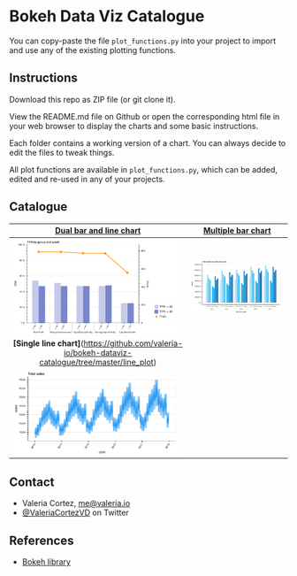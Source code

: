 # Bokeh Data Viz Catalogue

You can copy-paste the file `plot_functions.py` into your project to import and use any of the existing plotting functions.

## Instructions

Download this repo as ZIP file (or git clone it).

View the README.md file on Github or open the corresponding html file in your web browser to display the charts and 
some basic instructions.

Each folder contains a working version of a chart. You can always decide to edit the files to tweak things.

 All plot functions are available in `plot_functions.py`, which can be added, edited and re-used in any of your 
 projects.
 
## Catalogue
 
 |[Dual bar and line chart](https://github.com/valeria-io/bokeh-vis-functions/tree/master/dual_axis_bar_line_plot) | [Multiple bar chart](https://github.com/valeria-io/bokeh-dataviz-catalogue/tree/master/multiple_bar_plot)|
 | :---: | :---:|
 |![dual_axis_multiple_bar_line_chart_basic text](static/images/dual_axis_multiple_bar_line_chart_extended.png)| ![multiple_bar_chart text](static/images/multiple_bar_chart_basic.png)|
 |**[Single line chart]**(https://github.com/valeria-io/bokeh-dataviz-catalogue/tree/master/line_plot)||
 |![line_chart_text](static/images/single_line_chart_homepage.png)||   
 
## Contact

- Valeria Cortez, [me@valeria.io](https://twitter.com/ValeriaCortezVD)
- [@ValeriaCortezVD](https://twitter.com/ValeriaCortezVD) on Twitter

## References

- [Bokeh library](https://bokeh.pydata.org/en/latest/)
